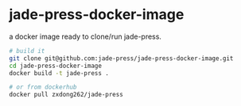 # jade-press-docker-image
a docker image ready to clone/run jade-press.

```bash
# build it
git clone git@github.com:jade-press/jade-press-docker-image.git
cd jade-press-docker-image
docker build -t jade-press .

# or from dockerhub
docker pull zxdong262/jade-press
```